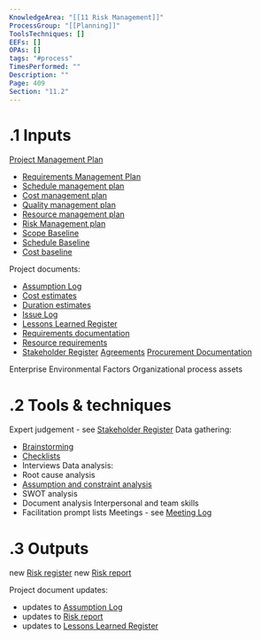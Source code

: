 ```yaml
---
KnowledgeArea: "[[11 Risk Management]]"
ProcessGroup: "[[Planning]]"
ToolsTechniques: []
EEFs: []
OPAs: []
tags: "#process"
TimesPerformed: ""
Description: ""
Page: 409
Section: "11.2"
---
```

# .1 Inputs
[Project Management Plan](Project%20Management%20Plan.md)
* [Requirements Management Plan](Requirements%20Management%20Plan.md)
* [Schedule management plan](Schedule%20management%20plan.md)
* [Cost management plan](Cost%20management%20plan.md)
* [Quality management plan](Quality%20management%20plan.md)
* [Resource management plan](Resource%20management%20plan.md)
* [Risk Management plan](Risk%20Management%20plan.md)
* [Scope Baseline](Scope%20Baseline.md)
* [Schedule Baseline](Schedule%20Baseline.md)
* [Cost baseline](Cost%20baseline.md)

Project documents:
* [Assumption Log](Assumption%20Log.md)
* [Cost estimates](Cost%20estimates.md)
* [Duration estimates](Duration%20estimates.md)
* [Issue Log](Issue%20Log.md)
* [Lessons Learned Register](Lessons%20Learned%20Register.md)
* [Requirements documentation](Requirements%20documentation.md)
* [Resource requirements](Resource%20requirements.md)
* [Stakeholder Register](Stakeholder%20Register.md)
[Agreements](Agreements.md)
[Procurement Documentation](Procurement%20Documentation.md)

Enterprise Environmental Factors
Organizational process assets

# .2 Tools & techniques
Expert judgement - see [Stakeholder Register](Stakeholder%20Register.md)
Data gathering:
* [Brainstorming](Brainstorming.md)
* [Checklists](Checklists.md)
* Interviews
Data analysis:
* Root cause analysis
* [Assumption and constraint analysis](Assumption%20and%20constraint%20analysis.md)
* SWOT analysis
* Document analysis
Interpersonal and team skills
* Facilitation
prompt lists
Meetings - see [Meeting Log](Meeting%20Log.md)

# .3 Outputs
new [Risk register](Risk%20register.md)
new [Risk report](Risk%20report.md)

Project document updates:
* updates to [Assumption Log](Assumption%20Log.md)
* updates to [Risk report](Risk%20report.md)
* updates to [Lessons Learned Register](Lessons%20Learned%20Register.md)


